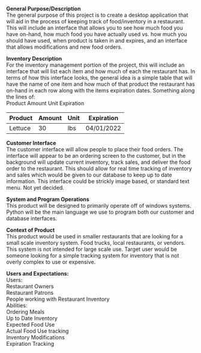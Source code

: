 <strong>General Purpose/Description</strong> <br />
The general purpose of this project is to create a desktop application that will aid in the process of keeping track of food/inventory in a restaurant. This will include an interface that allows you to see how much food you have on-hand, how much food you have actually used vs. how much you should have used, when product is taken in and expires, and an interface that allows modifications and new food orders.

<strong>Inventory Description</strong>  <br />
For the inventory management portion of the project, this will include an interface that will list each item and how much of each the restaurant has. In terms of how this interface looks, the general idea is a simple table that will have the name of one item and how much of that product the restaurant has on-hand in each row along with the items expiration dates. Something along the lines of:  
Product 	Amount  	Unit    Expiration

| Product | Amount | Unit | Expiration |
| ------- | ------ | ---- | ---------- |
| Lettuce | 30     | lbs  | 04/01/2022 |

<strong>Customer Interface</strong> <br/>
The customer interface will allow people to place their food orders. The interface will appear to be an ordering screen to the customer, but in the background will update current inventory, track sales, and deliver the food order to the restaurant. This should allow for real time tracking of inventory and sales which would be given to our database to keep up to date information. This interface could be strickly image based, or standard text menu. Not yet decided.

<strong>System and Program Operations</strong> <br/>
This product will be designed to primarily operate off of windows systems. Python will be the main language we use to program both our customer and database interfaces. 

<strong>Context of Product</strong><br/>
This product would be used in smaller restaurants that are looking for a small scale inventory system. Food trucks, local restaurants, or vendors. This system is not intended for large scale use. Target user would be someone looking for a simple tracking system for inventory that is not overly complex to use or expensive. 

<strong>Users and Expectations:</strong><br/>
Users:<br/>
Restaurant Owners<br/>
Restaurant Patrons<br/>
People working with Restaurant Inventory<br/>
Abilities:<br/>
Ordering Meals<br/>
Up to Date Inventory<br/>
Expected Food Use<br/>
Actual Food Use tracking<br/>
Inventory Modifications<br/>
Expiration Tracking<br/>
